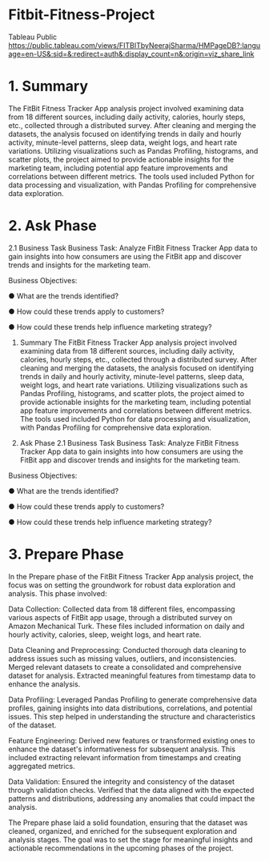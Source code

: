 # Fitbit-Fitness-Project
Tableau Public 
https://public.tableau.com/views/FITBITbyNeerajSharma/HMPageDB?:language=en-US&:sid=&:redirect=auth&:display_count=n&:origin=viz_share_link
# 1. Summary
The FitBit Fitness Tracker App analysis project involved examining data from 18 different sources, including daily activity, calories, hourly steps, etc., collected through a distributed survey. After cleaning and merging the datasets, the analysis focused on identifying trends in daily and hourly activity, minute-level patterns, sleep data, weight logs, and heart rate variations. Utilizing visualizations such as Pandas Profiling, histograms, and scatter plots, the project aimed to provide actionable insights for the marketing team, including potential app feature improvements and correlations between different metrics. The tools used included Python for data processing and visualization, with Pandas Profiling for comprehensive data exploration.

# 2. Ask Phase
2.1 Business Task
Business Task: Analyze FitBit Fitness Tracker App data to gain insights into how consumers are using the FitBit app and discover trends and insights for the marketing team.

Business Objectives:

● What are the trends identified?

● How could these trends apply to customers?

● How could these trends help influence marketing strategy?

1. Summary
The FitBit Fitness Tracker App analysis project involved examining data from 18 different sources, including daily activity, calories, hourly steps, etc., collected through a distributed survey. After cleaning and merging the datasets, the analysis focused on identifying trends in daily and hourly activity, minute-level patterns, sleep data, weight logs, and heart rate variations. Utilizing visualizations such as Pandas Profiling, histograms, and scatter plots, the project aimed to provide actionable insights for the marketing team, including potential app feature improvements and correlations between different metrics. The tools used included Python for data processing and visualization, with Pandas Profiling for comprehensive data exploration.

2. Ask Phase
2.1 Business Task
Business Task: Analyze FitBit Fitness Tracker App data to gain insights into how consumers are using the FitBit app and discover trends and insights for the marketing team.

Business Objectives:

● What are the trends identified?

● How could these trends apply to customers?

● How could these trends help influence marketing strategy?

# 3. Prepare Phase
In the Prepare phase of the FitBit Fitness Tracker App analysis project, the focus was on setting the groundwork for robust data exploration and analysis. This phase involved:

Data Collection: Collected data from 18 different files, encompassing various aspects of FitBit app usage, through a distributed survey on Amazon Mechanical Turk. These files included information on daily and hourly activity, calories, sleep, weight logs, and heart rate.

Data Cleaning and Preprocessing: Conducted thorough data cleaning to address issues such as missing values, outliers, and inconsistencies. Merged relevant datasets to create a consolidated and comprehensive dataset for analysis. Extracted meaningful features from timestamp data to enhance the analysis.

Data Profiling: Leveraged Pandas Profiling to generate comprehensive data profiles, gaining insights into data distributions, correlations, and potential issues. This step helped in understanding the structure and characteristics of the dataset.

Feature Engineering: Derived new features or transformed existing ones to enhance the dataset's informativeness for subsequent analysis. This included extracting relevant information from timestamps and creating aggregated metrics.

Data Validation: Ensured the integrity and consistency of the dataset through validation checks. Verified that the data aligned with the expected patterns and distributions, addressing any anomalies that could impact the analysis.

The Prepare phase laid a solid foundation, ensuring that the dataset was cleaned, organized, and enriched for the subsequent exploration and analysis stages. The goal was to set the stage for meaningful insights and actionable recommendations in the upcoming phases of the project.


